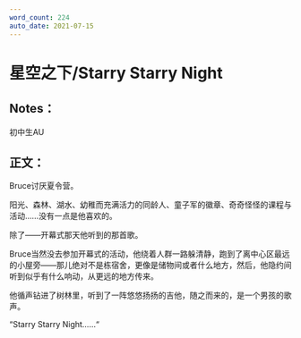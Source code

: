 ```yaml
---
word_count: 224
auto_date: 2021-07-15
---
```


# 星空之下/Starry Starry Night

## Notes：

初中生AU

## 正文：

Bruce讨厌夏令营。

阳光、森林、湖水、幼稚而充满活力的同龄人、童子军的徽章、奇奇怪怪的课程与活动……没有一点是他喜欢的。

除了——开幕式那天他听到的那首歌。

Bruce当然没去参加开幕式的活动，他绕着人群一路躲清静，跑到了离中心区最远的小屋旁——那儿绝对不是栋宿舍，更像是储物间或者什么地方，然后，他隐约间听到似乎有什么响动，从更远的地方传来。

他循声钻进了树林里，听到了一阵悠悠扬扬的吉他，随之而来的，是一个男孩的歌声。

“Starry Starry Night……“
